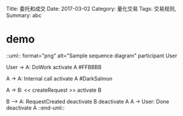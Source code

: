 Title: 委托和成交
Date: 2017-03-02
Category: 量化交易
Tags: 交易规则,
Summary: abc


# demo

::uml:: format="png" alt="Sample sequence diagram"
  participant User

  User -> A: DoWork
  activate A #FFBBBB

  A -> A: Internal call
  activate A #DarkSalmon

  A -> B: << createRequest >>
  activate B

  B --> A: RequestCreated
  deactivate B
  deactivate A
  A -> User: Done
  deactivate A
::end-uml::



